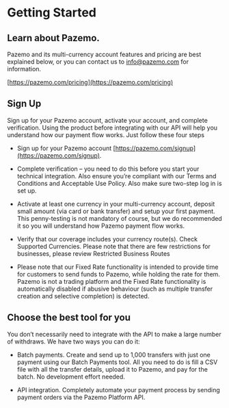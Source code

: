 # Getting Started

## Learn about Pazemo.

Pazemo and its multi-currency account features and pricing are best explained below, or you can contact us to info@pazemo.com for information.

[https://pazemo.com/pricing](https://pazemo.com/pricing)


## Sign Up

Sign up for your Pazemo account, activate your account, and complete verification.
Using the product before integrating with our API will help you understand how our payment flow works. Just follow these four steps

- Sign up for your Pazemo account [https://pazemo.com/signup](https://pazemo.com/signup).

- Complete verification – you need to do this before you start your technical integration. Also ensure you’re compliant with our Terms and Conditions and Acceptable Use Policy. Also make sure two-step log in is set up.

- Activate at least one currency in your multi-currency account, deposit small amount (via card or bank transfer) and setup your first payment. This penny-testing is not mandatory of course, but we do recommended it so you will understand how Pazemo payment flow works.

- Verify that our coverage includes your currency route(s). Check Supported Currencies. Please note that there are few restrictions for businesses, please review Restricted Business Routes

- Please note that our Fixed Rate functionality is intended to provide time for customers to send funds to Pazemo, while holding the rate for them. Pazemo is not a trading platform and the Fixed Rate functionality is automatically disabled if abusive behaviour (such as multiple transfer creation and selective completion) is detected.

## Choose the best tool for you

You don’t necessarily need to integrate with the API to make a large number of withdraws. We have two ways you can do it:

- Batch payments. Create and send up to 1,000 transfers with just one payment using our Batch Payments tool. All you need to do is fill a CSV file with all the transfer details, upload it to Pazemo, and pay for the batch. No development effort needed.

- API integration. Completely automate your payment process by sending payment orders via the Pazemo Platform API.